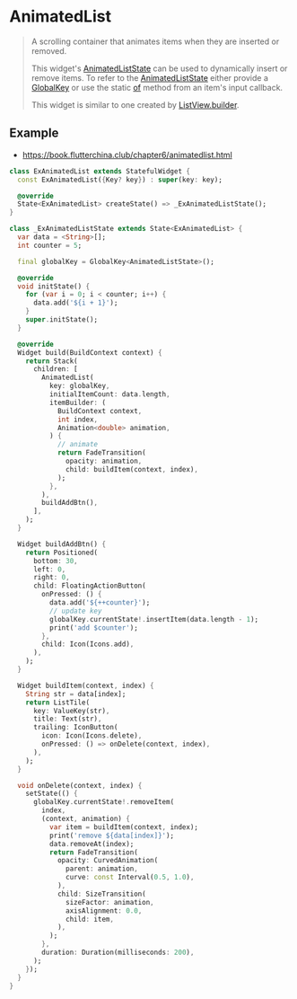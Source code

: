# AnimatedList

> A scrolling container that animates items when they are inserted or removed.
>
> This widget's [AnimatedListState](https://api.flutter.dev/flutter/widgets/AnimatedListState-class.html) can be used to dynamically insert or remove items. To refer to the [AnimatedListState](https://api.flutter.dev/flutter/widgets/AnimatedListState-class.html) either provide a [GlobalKey](https://api.flutter.dev/flutter/widgets/GlobalKey-class.html) or use the static [of](https://api.flutter.dev/flutter/widgets/AnimatedList/of.html) method from an item's input callback.
>
> This widget is similar to one created by [ListView.builder](https://api.flutter.dev/flutter/widgets/ListView/ListView.builder.html).

## Example

- https://book.flutterchina.club/chapter6/animatedlist.html

```dart
class ExAnimatedList extends StatefulWidget {
  const ExAnimatedList({Key? key}) : super(key: key);

  @override
  State<ExAnimatedList> createState() => _ExAnimatedListState();
}

class _ExAnimatedListState extends State<ExAnimatedList> {
  var data = <String>[];
  int counter = 5;

  final globalKey = GlobalKey<AnimatedListState>();

  @override
  void initState() {
    for (var i = 0; i < counter; i++) {
      data.add('${i + 1}');
    }
    super.initState();
  }

  @override
  Widget build(BuildContext context) {
    return Stack(
      children: [
        AnimatedList(
          key: globalKey,
          initialItemCount: data.length,
          itemBuilder: (
            BuildContext context,
            int index,
            Animation<double> animation,
          ) {
            // animate
            return FadeTransition(
              opacity: animation,
              child: buildItem(context, index),
            );
          },
        ),
        buildAddBtn(),
      ],
    );
  }

  Widget buildAddBtn() {
    return Positioned(
      bottom: 30,
      left: 0,
      right: 0,
      child: FloatingActionButton(
        onPressed: () {
          data.add('${++counter}');
          // update key
          globalKey.currentState!.insertItem(data.length - 1);
          print('add $counter');
        },
        child: Icon(Icons.add),
      ),
    );
  }

  Widget buildItem(context, index) {
    String str = data[index];
    return ListTile(
      key: ValueKey(str),
      title: Text(str),
      trailing: IconButton(
        icon: Icon(Icons.delete),
        onPressed: () => onDelete(context, index),
      ),
    );
  }

  void onDelete(context, index) {
    setState(() {
      globalKey.currentState!.removeItem(
        index,
        (context, animation) {
          var item = buildItem(context, index);
          print('remove ${data[index]}');
          data.removeAt(index);
          return FadeTransition(
            opacity: CurvedAnimation(
              parent: animation,
              curve: const Interval(0.5, 1.0),
            ),
            child: SizeTransition(
              sizeFactor: animation,
              axisAlignment: 0.0,
              child: item,
            ),
          );
        },
        duration: Duration(milliseconds: 200),
      );
    });
  }
}
```

